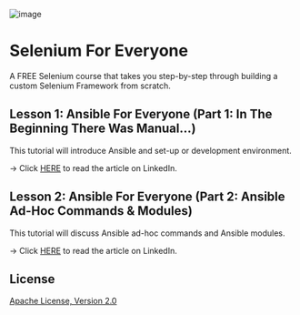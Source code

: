 ![image](https://user-images.githubusercontent.com/7095767/134491646-95830793-450b-42b2-87dc-9771e483679b.png)

# Selenium For Everyone
A FREE Selenium course that takes you step-by-step through building a custom Selenium Framework from scratch.

## Lesson 1: Ansible For Everyone (Part 1: In The Beginning There Was Manual...)
This tutorial will introduce Ansible and set-up or development environment.

-> Click [HERE](https://www.linkedin.com/pulse/lesson-1-ansible-everyone-part-beginning-manual-kevin-thomas/) to read the article on LinkedIn.

## Lesson 2: Ansible For Everyone (Part 2: Ansible Ad-Hoc Commands & Modules)
This tutorial will discuss Ansible ad-hoc commands and Ansible modules.

-> Click [HERE](https://www.linkedin.com/pulse/ansible-everyone-part-2-ad-hoc-commands-modules-kevin-thomas/) to read the article on LinkedIn.

## License
[Apache License, Version 2.0](https://www.apache.org/licenses/LICENSE-2.0)
